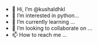- 👋 Hi, I’m @kushaldhkl
- 👀 I’m interested in python...
- 🌱 I’m currently learning ...
- 💞️ I’m looking to collaborate on ...
- 📫 How to reach me ...

<!---
kushaldhkl/kushaldhkl is a ✨ special ✨ repository because its `README.md` (this file) appears on your GitHub profile.
You can click the Preview link to take a look at your changes.
--->

